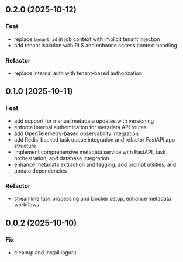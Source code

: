 ## 0.2.0 (2025-10-12)

### Feat

- replace `tenant_id` in job context with implicit tenant injection
- add tenant isolation with RLS and enhance access context handling

### Refactor

- replace internal auth with tenant-based authorization

## 0.1.0 (2025-10-11)

### Feat

- add support for manual metadata updates with versioning
- enforce internal authentication for metadata API routes
- add OpenTelemetry-based observability integration
- add Redis-backed task queue integration and refactor FastAPI app structure
- implement comprehensive metadata service with FastAPI, task orchestration, and database integration
- enhance metadata extraction and tagging, add prompt utilities, and update dependencies

### Refactor

- streamline task processing and Docker setup, enhance metadata workflows

## 0.0.2 (2025-10-10)

### Fix

- cleanup and install loguru
